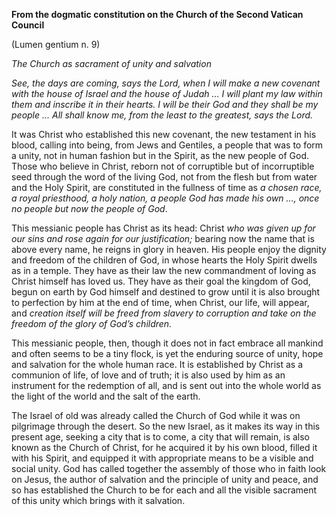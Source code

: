 

**From the dogmatic constitution on the Church of the Second Vatican Council**

(Lumen gentium n. 9)

_The Church as sacrament of unity and salvation_

_See, the days are coming, says the Lord, when I will make a new covenant with the house of Israel and the house of Judah ... I will plant my law within them and inscribe it in their hearts. I will be their God and they shall be my people ... All shall know me, from the least to the greatest, says the Lord._

It was Christ who established this new covenant, the new testament in his blood, calling into being, from Jews and Gentiles, a people that was to form a unity, not in human fashion but in the Spirit, as the new people of God. Those who believe in Christ, reborn not of corruptible but of incorruptible seed through the word of the living God, not from the flesh but from water and the Holy Spirit, are constituted in the fullness of time as _a chosen race, a royal priesthood, a holy nation, a people God has made his own ..., once no people but now the people of God_.

This messianic people has Christ as its head: Christ _who was given up for our sins and rose again for our justification;_ bearing now the name that is above every name, he reigns in glory in heaven. His people enjoy the dignity and freedom of the children of God, in whose hearts the Holy Spirit dwells as in a temple. They have as their law the new commandment of loving as Christ himself has loved us. They have as their goal the kingdom of God, begun on earth by God himself and destined to grow until it is also brought to perfection by him at the end of time, when Christ, our life, will appear, and _creation itself will be freed from slavery to corruption and take on the freedom of the glory of God’s children._

This messianic people, then, though it does not in fact embrace all mankind and often seems to be a tiny flock, is yet the enduring source of unity, hope and salvation for the whole human race. It is established by Christ as a communion of life, of love and of truth; it is also used by him as an instrument for the redemption of all, and is sent out into the whole world as the light of the world and the salt of the earth.

The Israel of old was already called the Church of God while it was on pilgrimage through the desert. So the new Israel, as it makes its way in this present age, seeking a city that is to come, a city that will remain, is also known as the Church of Christ, for he acquired it by his own blood, filled it with his Spirit, and equipped it with appropriate means to be a visible and social unity. God has called together the assembly of those who in faith look on Jesus, the author of salvation and the principle of unity and peace, and so has established the Church to be for each and all the visible sacrament of this unity which brings with it salvation.

